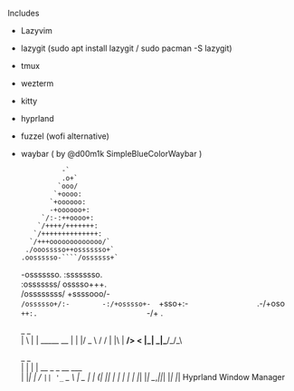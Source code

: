 Includes

- Lazyvim
- lazygit (sudo apt install lazygit / sudo pacman -S lazygit)
- tmux
- wezterm
- kitty
- hyprland
- fuzzel (wofi alternative)
- waybar ( by @d00m1k SimpleBlueColorWaybar )

                -`                 
                .o+`               
               `ooo/               
              `+oooo:              
             `+oooooo:             
             -+oooooo+:            
           `/:-:++oooo+:           
          `/++++/+++++++:          
         `/++++++++++++++:         
        `/+++ooooooooooooo/`       
       ./ooosssso++osssssso+`      
      .oossssso-````/ossssss+`     
     -osssssso.      :ssssssso.    
    :osssssss/        osssso+++.   
   /ossssssss/        +ssssooo/-   
  `/ossssso+/:-        -:/+osssso+- 
 `+sso+:-`                 `.-/+oso
`++:.                           `-/+
.`                                 `

     _   _           
    | \ | | _____  __
    |  \| |/ _ \ \/ /
    | |\  |  __/>  < 
    |_| \_|\___/_/\_\

     _   _                     
    | | | |   __ _  _ __ ___  
    | |_| |  / _` || '_ ` _ \ 
    |  _  | | (_| || | | | | |
    |_| |_|  \__,_||_| |_| |_|
         Hyprland Window Manager
